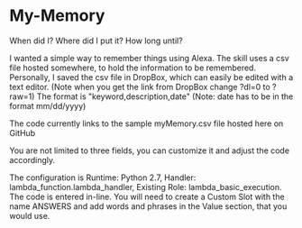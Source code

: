 # My-Memory
When did I? Where did I put it? How long until?

I wanted a simple way to remember things using Alexa.  The skill uses a csv file hosted somewhere, to hold the information to be remembered. Personally, I saved the csv file in DropBox, which can easily be edited with a text editor. (Note when you get the link from DropBox change ?dl=0 to ?raw=1) The format is "keyword,description,date" (Note: date has to be in the format mm/dd/yyyy)

The code currently links to the sample myMemory.csv file hosted here on GitHub

You are not limited to three fields, you can customize it and adjust the code accordingly.

The configuration is Runtime: Python 2.7, Handler: lambda_function.lambda_handler, Existing Role: lambda_basic_execution. The code is entered in-line. You will need to create a Custom Slot with the name ANSWERS and add words and phrases in the Value section, that you would use.




